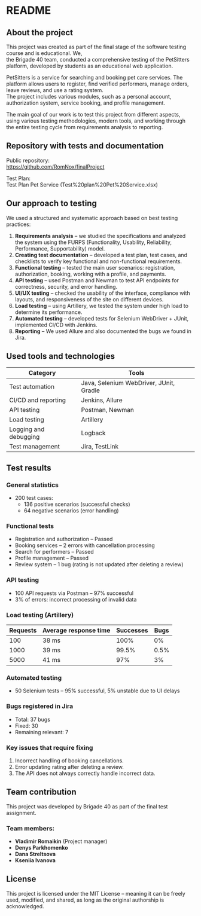 # README

## About the project

This project was created as part of the final stage of the software testing course and is educational. We,  
the Brigade 40 team, conducted a comprehensive testing of the PetSitters platform, developed by students as an educational web application.

PetSitters is a service for searching and booking pet care services. The platform allows users to register, find verified performers, manage orders, leave reviews, and use a rating system.  
The project includes various modules, such as a personal account, authorization system, service booking, and profile management.

The main goal of our work is to test this project from different aspects, using various testing methodologies, modern tools, and working through the entire testing cycle from requirements analysis to reporting.

## Repository with tests and documentation

Public repository:  
https://github.com/RomNox/finalProject

Test Plan:  
Test Plan Pet Service (Test%20plan%20Pet%20Service.xlsx)

## Our approach to testing

We used a structured and systematic approach based on best testing practices:

1. **Requirements analysis** – we studied the specifications and analyzed the system using the FURPS (Functionality, Usability, Reliability, Performance, Supportability) model.  
2. **Creating test documentation** – developed a test plan, test cases, and checklists to verify key functional and non-functional requirements.  
3. **Functional testing** – tested the main user scenarios: registration, authorization, booking, working with a profile, and payments.  
4. **API testing** – used Postman and Newman to test API endpoints for correctness, security, and error handling.  
5. **UI/UX testing** – checked the usability of the interface, compliance with layouts, and responsiveness of the site on different devices.  
6. **Load testing** – using Artillery, we tested the system under high load to determine its performance.  
7. **Automated testing** – developed tests for Selenium WebDriver + JUnit, implemented CI/CD with Jenkins.  
8. **Reporting** – We used Allure and also documented the bugs we found in Jira.

## Used tools and technologies

| Category               | Tools                                        |
|------------------------|----------------------------------------------|
| Test automation        | Java, Selenium WebDriver, JUnit, Gradle      |
| CI/CD and reporting    |  Jenkins, Allure                             |
| API testing            |  Postman, Newman                             |
| Load testing           |  Artillery                                   |
| Logging and debugging  |   Logback                                    |
| Test management        |  Jira, TestLink                              |

## Test results

### General statistics
- 200 test cases:
  - 136 positive scenarios (successful checks)
  - 64 negative scenarios (error handling)

### Functional tests
- Registration and authorization – Passed
- Booking services – 2 errors with cancellation processing
- Search for performers – Passed
- Profile management – Passed
- Review system – 1 bug (rating is not updated after deleting a review)

### API testing
- 100 API requests via Postman – 97% successful
- 3% of errors: incorrect processing of invalid data

### Load testing (Artillery)

| Requests   | Average response time | Successes | Bugs |
|------------|-----------------------|-----------|------|
| 100        | 38 ms                 | 100%      | 0%   |
| 1000       | 39 ms                 | 99.5%     | 0.5% |
| 5000       | 41 ms                 | 97%       | 3%   |

### Automated testing
- 50 Selenium tests – 95% successful, 5% unstable due to UI delays

### Bugs registered in Jira
- Total: 37 bugs
- Fixed: 30
- Remaining relevant: 7

### Key issues that require fixing
1. Incorrect handling of booking cancellations.  
2. Error updating rating after deleting a review.  
3. The API does not always correctly handle incorrect data.  

## Team contribution

This project was developed by Brigade 40 as part of the final test assignment.

### Team members:
- **Vladimir Romaikin** (Project manager)
- **Denys Parkhomenko** 
- **Dana Streltsova** 
- **Kseniia Ivanova** 

## License

This project is licensed under the MIT License – meaning it can be freely used, modified, and shared, as long as the original authorship is acknowledged.


